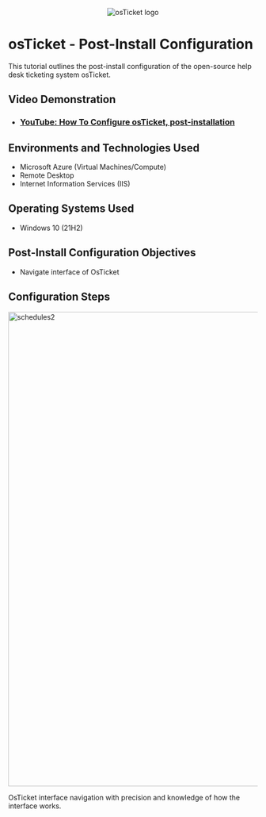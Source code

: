 <p align="center">
<img src="https://i.imgur.com/Clzj7Xs.png" alt="osTicket logo"/>
</p>

<h1>osTicket - Post-Install Configuration</h1>
This tutorial outlines the post-install configuration of the open-source help desk ticketing system osTicket.<br />


<h2>Video Demonstration</h2>

- ### [YouTube: How To Configure osTicket, post-installation](https://www.youtube.com)

<h2>Environments and Technologies Used</h2>

- Microsoft Azure (Virtual Machines/Compute)
- Remote Desktop
- Internet Information Services (IIS)

<h2>Operating Systems Used </h2>

- Windows 10</b> (21H2)

<h2>Post-Install Configuration Objectives</h2>

- Navigate interface of OsTicket 

<h2>Configuration Steps</h2>

<p>
<img width="957" alt="schedules2" src="https://github.com/kylelenoir/osticket-Postinstall/assets/138262865/6223e1dc-0116-4845-a8e1-27b76b0093f7">
</p>
<p>
OsTicket interface navigation with precision and knowledge of how the interface works.
</p>
<br />

